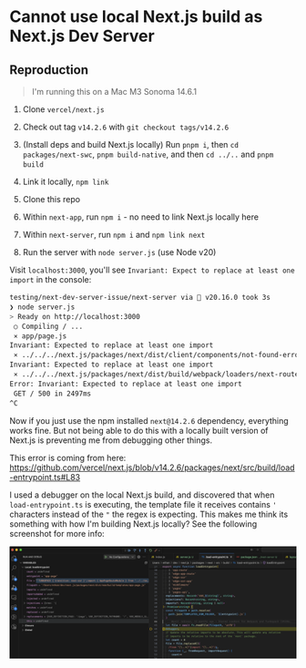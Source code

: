 # Cannot use local Next.js build as Next.js Dev Server

## Reproduction

> I'm running this on a Mac M3 Sonoma 14.6.1

1. Clone `vercel/next.js`
2. Check out tag `v14.2.6` with `git checkout tags/v14.2.6`
3. (Install deps and build Next.js locally) Run `pnpm i`, then `cd packages/next-swc`, `pnpm build-native`, and then `cd ../..` and `pnpm build`
4. Link it locally, `npm link`

1. Clone this repo
2. Within `next-app`, run `npm i` - no need to link Next.js locally here
3. Within `next-server`, run `npm i` and `npm link next`
4. Run the server with `node server.js` (use Node v20)

Visit `localhost:3000`, you'll see `Invariant: Expect to replace at least one import` in the console:

```sh
testing/next-dev-server-issue/next-server via  v20.16.0 took 3s 
❯ node server.js
> Ready on http://localhost:3000
 ○ Compiling / ...
 ⨯ app/page.js
Invariant: Expected to replace at least one import
 ⨯ ../../../next.js/packages/next/dist/client/components/not-found-error.js
Invariant: Expected to replace at least one import
 ⨯ ../../../next.js/packages/next/dist/build/webpack/loaders/next-route-loader/index.js?kind=PAGES&page=%2F_error&preferredRegion=&absolutePagePath=..%2F..%2F..%2Fnext.js%2Fpackages%2Fnext%2Fdist%2Fpages%2F_error.js&absoluteAppPath=next%2Fdist%2Fpages%2F_app&absoluteDocumentPath=next%2Fdist%2Fpages%2F_document&middlewareConfigBase64=e30%3D!
Error: Invariant: Expected to replace at least one import
 GET / 500 in 2497ms
^C
```

Now if you just use the npm installed `next@14.2.6` dependency, everything works fine. But not being able to do this with a locally built version of Next.js is preventing me from debugging other things.

This error is coming from here: https://github.com/vercel/next.js/blob/v14.2.6/packages/next/src/build/load-entrypoint.ts#L83

I used a debugger on the local Next.js build, and discovered that when `load-entrypoint.ts` is executing, the template file it receives contains `'` characters instead of the `"` the regex is expecting. This makes me think its something with how I'm building Next.js locally? See the following screenshot for more info:

![Debug screenshot](./debug-screenshot.png)